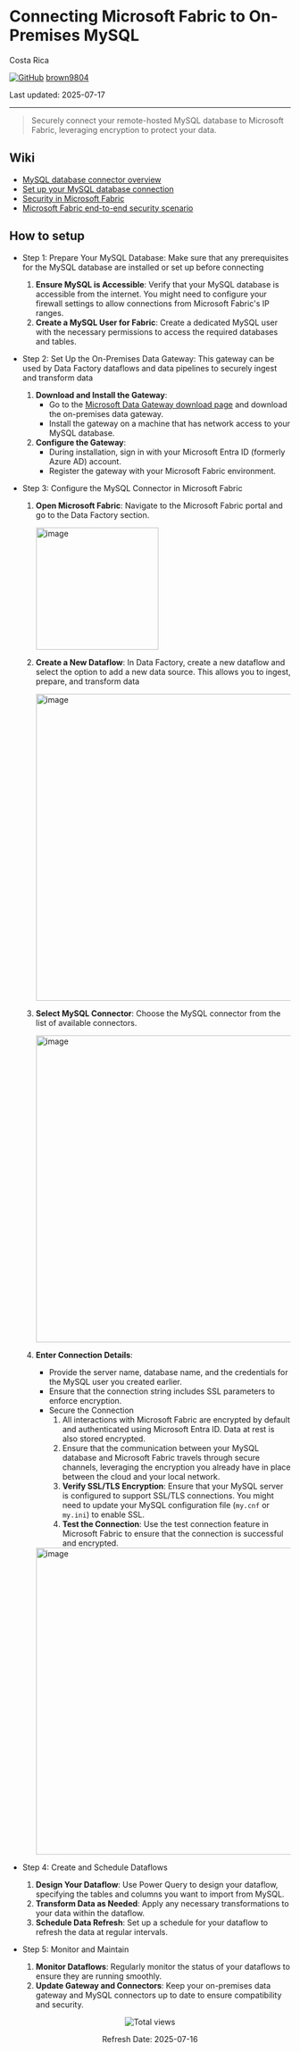 # Connecting Microsoft Fabric to On-Premises MySQL

Costa Rica

[![GitHub](https://img.shields.io/badge/--181717?logo=github&logoColor=ffffff)](https://github.com/)
[brown9804](https://github.com/brown9804)

Last updated: 2025-07-17

----------

> Securely connect your remote-hosted MySQL database to Microsoft Fabric, leveraging encryption to protect your data.

## Wiki 

- [MySQL database connector overview](https://learn.microsoft.com/en-us/fabric/data-factory/connector-mysql-database-overview)
- [Set up your MySQL database connection](https://learn.microsoft.com/en-us/fabric/data-factory/connector-mysql-database)
- [Security in Microsoft Fabric](https://learn.microsoft.com/en-us/fabric/security/security-overview)
- [Microsoft Fabric end-to-end security scenario](https://learn.microsoft.com/en-us/fabric/security/security-scenario)

## How to setup 

- Step 1: Prepare Your MySQL Database: Make sure that any prerequisites for the MySQL database are installed or set up before connecting
  1. **Ensure MySQL is Accessible**: Verify that your MySQL database is accessible from the internet. You might need to configure your firewall settings to allow connections from Microsoft Fabric's IP ranges.
  2. **Create a MySQL User for Fabric**: Create a dedicated MySQL user with the necessary permissions to access the required databases and tables.
- Step 2: Set Up the On-Premises Data Gateway: This gateway can be used by Data Factory dataflows and data pipelines to securely ingest and transform data
  1. **Download and Install the Gateway**:
     - Go to the [Microsoft Data Gateway download page](https://powerbi.microsoft.com/en-us/gateway/) and download the on-premises data gateway.
     - Install the gateway on a machine that has network access to your MySQL database.
  2. **Configure the Gateway**:
     - During installation, sign in with your Microsoft Entra ID (formerly Azure AD) account.
     - Register the gateway with your Microsoft Fabric environment.
- Step 3: Configure the MySQL Connector in Microsoft Fabric
  1. **Open Microsoft Fabric**: Navigate to the Microsoft Fabric portal and go to the Data Factory section.
     
     <img width="219" alt="image" src="https://github.com/user-attachments/assets/be07d64c-5adc-4a60-970b-76dee9020ddf">

  2. **Create a New Dataflow**: In Data Factory, create a new dataflow and select the option to add a new data source. This allows you to ingest, prepare, and transform data

       <img width="550" alt="image" src="https://github.com/user-attachments/assets/aa27c48b-6126-4a52-8d62-070c9bc1a207">

  3. **Select MySQL Connector**: Choose the MySQL connector from the list of available connectors.

       <img width="550" alt="image" src="https://github.com/user-attachments/assets/b77616f3-66c2-4635-9d6e-483235c8b535">

  4. **Enter Connection Details**:
     - Provide the server name, database name, and the credentials for the MySQL user you created earlier.
     - Ensure that the connection string includes SSL parameters to enforce encryption.
     - Secure the Connection
        1. All interactions with Microsoft Fabric are encrypted by default and authenticated using Microsoft Entra ID. Data at rest is also stored encrypted.
        2. Ensure that the communication between your MySQL database and Microsoft Fabric travels through secure channels, leveraging the encryption you already have in place between the cloud and your local network.
        3. **Verify SSL/TLS Encryption**: Ensure that your MySQL server is configured to support SSL/TLS connections. You might need to update your MySQL configuration file (`my.cnf` or `my.ini`) to enable SSL.
        4. **Test the Connection**: Use the test connection feature in Microsoft Fabric to ensure that the connection is successful and encrypted.

      <img width="550" alt="image" src="https://github.com/user-attachments/assets/e149a2b0-7559-4db9-911f-5e3902f264ff">

- Step 4: Create and Schedule Dataflows
  1. **Design Your Dataflow**: Use Power Query to design your dataflow, specifying the tables and columns you want to import from MySQL.
  2. **Transform Data as Needed**: Apply any necessary transformations to your data within the dataflow.
  3. **Schedule Data Refresh**: Set up a schedule for your dataflow to refresh the data at regular intervals.
- Step 5: Monitor and Maintain
  1. **Monitor Dataflows**: Regularly monitor the status of your dataflows to ensure they are running smoothly.
  2. **Update Gateway and Connectors**: Keep your on-premises data gateway and MySQL connectors up to date to ensure compatibility and security.

<!-- START BADGE -->
<div align="center">
  <img src="https://img.shields.io/badge/Total%20views-9-limegreen" alt="Total views">
  <p>Refresh Date: 2025-07-16</p>
</div>
<!-- END BADGE -->